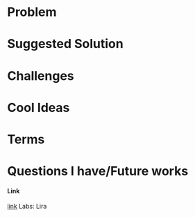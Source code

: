 # Problem

# Suggested Solution

# Challenges

# Cool Ideas 

# Terms

# Questions I have/Future works

#### Link
[link](https://arxiv.org/pdf/2505.10911)  Labs: Lira
